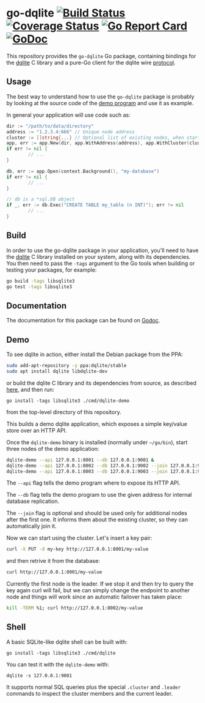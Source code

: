go-dqlite [![Build Status](https://travis-ci.org/canonical/go-dqlite.png)](https://travis-ci.org/canonical/go-dqlite) [![Coverage Status](https://coveralls.io/repos/github/canonical/go-dqlite/badge.svg?branch=master)](https://coveralls.io/github/canonical/go-dqlite?branch=master) [![Go Report Card](https://goreportcard.com/badge/github.com/canonical/go-dqlite)](https://goreportcard.com/report/github.com/canonical/go-dqlite) [![GoDoc](https://godoc.org/github.com/canonical/go-dqlite?status.svg)](https://godoc.org/github.com/canonical/go-dqlite)
======

This repository provides the `go-dqlite` Go package, containing bindings for the
[dqlite](https://github.com/canonical/dqlite) C library and a pure-Go
client for the dqlite wire [protocol](https://github.com/canonical/dqlite/blob/master/doc/protocol.md).

Usage
-----

The best way to understand how to use the ```go-dqlite``` package is probably by
looking at the source code of the [demo
program](https://github.com/canonical/go-dqlite/tree/master/cmd/dqlite-demo/main.go) and
use it as example.

In general your application will use code such as:


```go
dir := "/path/to/data/directory"
address := "1.2.3.4:666" // Unique node address
cluster := []string{...} // Optional list of existing nodes, when starting a new node
app, err := app.New(dir, app.WithAddress(address), app.WithCluster(cluster))
if err != nil {
        // ...
}

db, err := app.Open(context.Background(), "my-database")
if err != nil {
        // ...
}

// db is a *sql.DB object
if _, err := db.Exec("CREATE TABLE my_table (n INT)"); err != nil
        // ...
}
```

Build
-----

In order to use the go-dqlite package in your application, you'll need to have
the [dqlite](https://github.com/canonical/dqlite) C library installed on your
system, along with its dependencies. You then need to pass the ```-tags```
argument to the Go tools when building or testing your packages, for example:

```bash
go build -tags libsqlite3
go test -tags libsqlite3
```

Documentation
-------------

The documentation for this package can be found on [Godoc](http://godoc.org/github.com/canonical/go-dqlite).

Demo
----

To see dqlite in action, either install the Debian package from the PPA:

```bash
sudo add-apt-repository -y ppa:dqlite/stable
sudo apt install dqlite libdqlite-dev
```

or build the dqlite C library and its dependencies from source, as described
[here](https://github.com/canonical/dqlite#build), and then run:

```
go install -tags libsqlite3 ./cmd/dqlite-demo
```

from the top-level directory of this repository.

This builds a demo dqlite application, which exposes a simple key/value store
over an HTTP API.

Once the `dqlite-demo` binary is installed (normally under `~/go/bin`),
start three nodes of the demo application:

```bash
dqlite-demo --api 127.0.0.1:8001 --db 127.0.0.1:9001 &
dqlite-demo --api 127.0.0.1:8002 --db 127.0.0.1:9002 --join 127.0.0.1:9001 &
dqlite-demo --api 127.0.0.1:8003 --db 127.0.0.1:9003 --join 127.0.0.1:9001 &
```

The `--api` flag tells the demo program where to expose its HTTP API.

The `--db` flag tells the demo program to use the given address for internal
database replication.

The `--join` flag is optional and should be used only for additional nodes after
the first one. It informs them about the existing cluster, so they can
automatically join it.

Now we can start using the cluster. Let's insert a key pair:

```bash
curl -X PUT -d my-key http://127.0.0.1:8001/my-value
```

and then retrive it from the database:

```bash
curl http://127.0.0.1:8001/my-value
```

Currently the first node is the leader. If we stop it and then try to query the
key again curl will fail, but we can simply change the endpoint to another node
and things will work since an automatic failover has taken place:

```bash
kill -TERM %1; curl http://127.0.0.1:8002/my-value
```

Shell
------

A basic SQLite-like dqlite shell can be built with:

```
go install -tags libsqlite3 ./cmd/dqlite
```

You can test it with the `dqlite-demo` with:

```
dqlite -s 127.0.0.1:9001
```

It supports normal SQL queries plus the special `.cluster` and `.leader`
commands to inspect the cluster members and the current leader.

